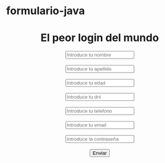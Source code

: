 # formulario-java


<form action="personaController" method="POST" style="text-align:center;">
            <h1>El peor login del mundo</h1>
            <input type="text" name="nombre" placeholder="Introduce tu nombre"><br><br>
            <input type="text" name="apellido" placeholder="Introduce tu apellido"><br><br>
            <input type="text" name="edad" placeholder="Introduce tu edad"><br><br>
            <input type="text" name="dni" placeholder="Introduce tu dni"><br><br>
            <input type="text" name="telefono" placeholder="Introduce tu telefono"><br><br> 
            <input type="text" name="email" placeholder="Introduce tu email"><br><br>
            <input type="password" name="password" placeholder="Introduce la contraseña"><br><br>
            <input type="submit" name="submit" value="Enviar">
        </form>
